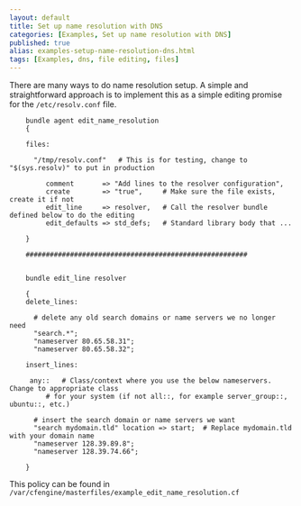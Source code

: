 ```yaml
---
layout: default
title: Set up name resolution with DNS
categories: [Examples, Set up name resolution with DNS]
published: true
alias: examples-setup-name-resolution-dns.html
tags: [Examples, dns, file editing, files]
---
```


There are many ways to do name resolution setup. A simple and straightforward approach is to implement this as a simple editing promise for the `/etc/resolv.conf` file.

```cf3
	bundle agent edit_name_resolution
	{

	files:

	  "/tmp/resolv.conf"   # This is for testing, change to "$(sys.resolv)" to put in production

	     comment       => "Add lines to the resolver configuration",
	     create        => "true",     # Make sure the file exists, create it if not
	     edit_line     => resolver,   # Call the resolver bundle defined below to do the editing
	     edit_defaults => std_defs;   # Standard library body that ...

	}

	#######################################################


	bundle edit_line resolver

	{
	delete_lines:

	  # delete any old search domains or name servers we no longer need
	  "search.*";
	  "nameserver 80.65.58.31";
	  "nameserver 80.65.58.32";

	insert_lines:

	 any::   # Class/context where you use the below nameservers. Change to appropriate class
		 # for your system (if not all::, for example server_group::, ubuntu::, etc.)

	  # insert the search domain or name servers we want
	  "search mydomain.tld" location => start;  # Replace mydomain.tld with your domain name
	  "nameserver 128.39.89.8";
	  "nameserver 128.39.74.66";

	}
```

This policy can be found in `/var/cfengine/masterfiles/example_edit_name_resolution.cf`
